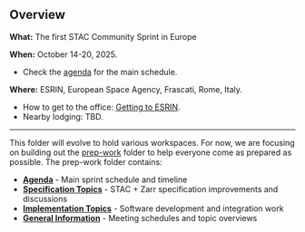 ## Overview

**What:** The first STAC Community Sprint in Europe

**When:** October 14-20, 2025.
* Check the [agenda](agenda.md) for the main schedule.

**Where:** ESRIN, European Space Agency, Frascati, Rome, Italy.

* How to get to the office: [Getting to ESRIN](https://www.esa.int/About_Us/ESRIN/Getting_to_ESRIN).
* Nearby lodging: TBD.


-----
This folder will evolve to hold various workspaces. For now, we are focusing on building out the [prep-work](./prep-work/) folder to help everyone come as prepared as possible. The prep-work folder contains:

* **[Agenda](agenda.md)** - Main sprint schedule and timeline
* **[Specification Topics](./prep-work/specification-topics.md)** - STAC + Zarr specification improvements and discussions
* **[Implementation Topics](./prep-work/implementation-topics.md)** - Software development and integration work
* **[General Information](./prep-work/readme.md)** - Meeting schedules and topic overviews
